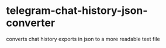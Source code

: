 # telegram-chat-history-json-converter
converts chat history exports in json to a more readable text file
